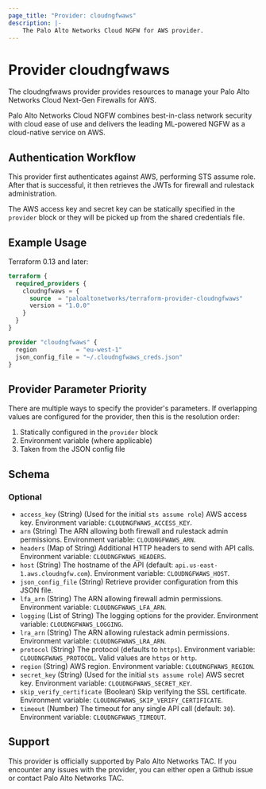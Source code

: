 ```yaml
---
page_title: "Provider: cloudngfwaws"
description: |-
    The Palo Alto Networks Cloud NGFW for AWS provider.
---
```


# Provider cloudngfwaws

The cloudngfwaws provider provides resources to manage your Palo Alto Networks Cloud Next-Gen Firewalls for AWS.

Palo Alto Networks Cloud NGFW combines best-in-class network security with cloud ease of use and delivers the leading ML-powered NGFW as a cloud-native service on AWS.


## Authentication Workflow

This provider first authenticates against AWS, performing STS assume role. After that is successful, it then retrieves the JWTs for firewall and rulestack administration.

The AWS access key and secret key can be statically specified in the `provider` block or they will be picked up from the shared credentials file.


## Example Usage

Terraform 0.13 and later:

```terraform
terraform {
  required_providers {
    cloudngfwaws = {
      source  = "paloaltonetworks/terraform-provider-cloudngfwaws"
      version = "1.0.0"
    }
  }
}

provider "cloudngfwaws" {
  region           = "eu-west-1"
  json_config_file = "~/.cloudngfwaws_creds.json"
}
```


## Provider Parameter Priority

There are multiple ways to specify the provider's parameters.  If overlapping values are configured for the provider, then this is the resolution order:

1. Statically configured in the `provider` block
2. Environment variable (where applicable)
3. Taken from the JSON config file


<!-- schema generated by tfplugindocs -->
## Schema

### Optional

- `access_key` (String) (Used for the initial `sts assume role`) AWS access key. Environment variable: `CLOUDNGFWAWS_ACCESS_KEY`.
- `arn` (String) The ARN allowing both firewall and rulestack admin permissions. Environment variable: `CLOUDNGFWAWS_ARN`.
- `headers` (Map of String) Additional HTTP headers to send with API calls. Environment variable: `CLOUDNGFWAWS_HEADERS`.
- `host` (String) The hostname of the API (default: `api.us-east-1.aws.cloudngfw.com`). Environment variable: `CLOUDNGFWAWS_HOST`.
- `json_config_file` (String) Retrieve provider configuration from this JSON file.
- `lfa_arn` (String) The ARN allowing firewall admin permissions. Environment variable: `CLOUDNGFWAWS_LFA_ARN`.
- `logging` (List of String) The logging options for the provider. Environment variable: `CLOUDNGFWAWS_LOGGING`.
- `lra_arn` (String) The ARN allowing rulestack admin permissions. Environment variable: `CLOUDNGFWAWS_LRA_ARN`.
- `protocol` (String) The protocol (defaults to `https`). Environment variable: `CLOUDNGFWAWS_PROTOCOL`. Valid values are `https` or `http`.
- `region` (String) AWS region. Environment variable: `CLOUDNGFWAWS_REGION`.
- `secret_key` (String) (Used for the initial `sts assume role`) AWS secret key. Environment variable: `CLOUDNGFWAWS_SECRET_KEY`.
- `skip_verify_certificate` (Boolean) Skip verifying the SSL certificate. Environment variable: `CLOUDNGFWAWS_SKIP_VERIFY_CERTIFICATE`.
- `timeout` (Number) The timeout for any single API call (default: `30`). Environment variable: `CLOUDNGFWAWS_TIMEOUT`.


## Support

This provider is officially supported by Palo Alto Networks TAC.  If you encounter any issues with the provider, you can either open a Github issue or contact Palo Alto Networks TAC.
